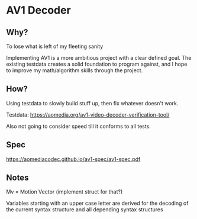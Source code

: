 # AV1 Decoder

## Why?
To lose what is left of my fleeting sanity

Implementing AV1 is a more ambitious project with a clear defined goal.
The existing testdata creates a solid foundation to program against,
and I hope to improve my math/algorithm skills through the project.

## How?

Using testdata to slowly build stuff up, then fix whatever doesn't work.

Testdata: https://aomedia.org/av1-video-decoder-verification-tool/ 

Also not going to consider speed till it conforms to all tests.

## Spec
https://aomediacodec.github.io/av1-spec/av1-spec.pdf



## Notes

Mv = Motion Vector (implement struct for that?)

Variables starting with an upper case letter are derived for the decoding of the current syntax
structure and all depending syntax structures




